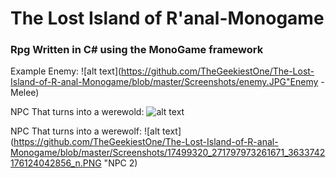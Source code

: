 # The Lost Island of R'anal-Monogame
### Rpg Written in C# using the MonoGame framework


Example Enemy: 
![alt text](https://github.com/TheGeekiestOne/The-Lost-Island-of-R-anal-Monogame/blob/master/Screenshots/enemy.JPG"Enemy - Melee)

NPC That turns into a werewold: 
![alt text](https://github.com/TheGeekiestOne/The-Lost-Island-of-R-anal-Monogame/blob/master/Screenshots/Boss.PNG"Boss)


NPC That turns into a werewolf: 
![alt text](https://github.com/TheGeekiestOne/The-Lost-Island-of-R-anal-Monogame/blob/master/Screenshots/17499320_271797973261671_3633742176124042856_n.PNG "NPC 2)
